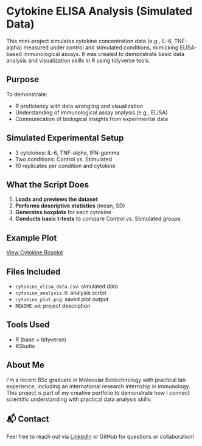 # Cytokine ELISA Analysis (Simulated Data)

This mini-project simulates cytokine concentration data (e.g., IL-6, TNF-alpha) measured under control and stimulated conditions, mimicking ELISA-based immunological assays. It was created to demonstrate basic data analysis and visualization skills in R using tidyverse tools.

## Purpose

To demonstrate:
- R proficiency with data wrangling and visualization
- Understanding of immunological assay analysis (e.g., ELISA)
- Communication of biological insights from experimental data

## Simulated Experimental Setup

- 3 cytokines: IL-6, TNF-alpha, IFN-gamma  
- Two conditions: Control vs. Stimulated  
- 10 replicates per condition and cytokine

## What the Script Does

1. **Loads and previews the dataset**
2. **Performs descriptive statistics** (mean, SD)
3. **Generates boxplots** for each cytokine
4. **Conducts basic t-tests** to compare Control vs. Stimulated groups

## Example Plot

[View Cytokine Boxplot](cytokine_plot.png)

 
## Files Included

- `cytokine_elisa_data.csv`: simulated data
- `cytokine_analysis.R`: analysis script
- `cytokine_plot.png`: saved plot output
- `README.md`: project description

## Tools Used

- R (base + tidyverse)
- RStudio

## About Me

I'm a recent BSc graduate in Molecular Biotechnology with practical lab experience, including an international research internship in immunology. This project is part of my creative portfolio to demonstrate how I connect scientific understanding with practical data analysis skills.

## 📬 Contact

Feel free to reach out via [LinkedIn](https://www.linkedin.com/) or GitHub for questions or collaboration!
